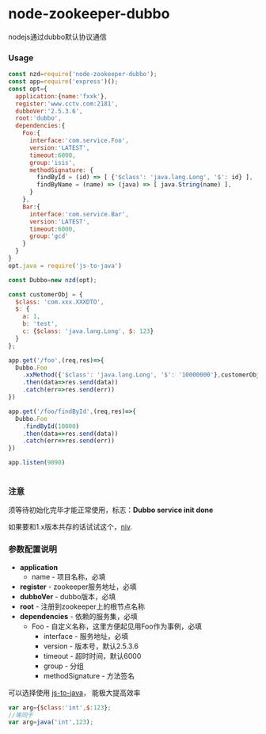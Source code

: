 # node-zookeeper-dubbo
nodejs通过dubbo默认协议通信


### Usage

```javascript
const nzd=require('node-zookeeper-dubbo');
const app=require('express')();
const opt={
  application:{name:'fxxk'},
  register:'www.cctv.com:2181',
  dubboVer:'2.5.3.6',
  root:'dubbo',
  dependencies:{
    Foo:{
      interface:'com.service.Foo',
      version:'LATEST',
      timeout:6000,
      group:'isis',
      methodSignature: {
        findById = (id) => [ {'$class': 'java.lang.Long', '$': id} ],
        findByName = (name) => (java) => [ java.String(name) ],
      }
    },
    Bar:{
      interface:'com.service.Bar',
      version:'LATEST',
      timeout:6000,
      group:'gcd'
    }
  }  
}
opt.java = require('js-to-java')

const Dubbo=new nzd(opt);

const customerObj = {
  $class: 'com.xxx.XXXDTO',
  $: {
    a: 1,
    b: 'test',
    c: {$class: 'java.lang.Long', $: 123}
  }
};

app.get('/foo',(req,res)=>{
  Dubbo.Foo
    .xxMethod({'$class': 'java.lang.Long', '$': '10000000'},customerObj)
    .then(data=>res.send(data))
    .catch(err=>res.send(err))
})

app.get('/foo/findById',(req,res)=>{
  Dubbo.Foo
    .findById(10000)
    .then(data=>res.send(data))
    .catch(err=>res.send(err))
})

app.listen(9090)



```
### 注意

须等待初始化完毕才能正常使用，标志：**Dubbo service init done**

如果要和1.x版本共存的话试试这个，[niv](https://github.com/scott113341/npm-install-version).

### 参数配置说明
- **application**
  * name - 项目名称，必填
- **register** - zookeeper服务地址，必填
- **dubboVer** - dubbo版本，必填
- **root** - 注册到zookeeper上的根节点名称
- **dependencies** - 依赖的服务集，必填
  * Foo - 自定义名称，这里方便起见用Foo作为事例，必填
    * interface - 服务地址，必填
    * version - 版本号，默认2.5.3.6
    * timeout	-	超时时间，默认6000
    * group	-	分组
    * methodSignature	-	方法签名

可以选择使用  [js-to-java](https://github.com/node-modules/js-to-java)， 能极大提高效率
```javascript
var arg={$class:'int',$:123};
//等同于
var arg=java('int',123);
```


[npm-image]:http://img.shields.io/npm/v/node-zookeeper-dubbo.svg?style=flat-square
[npm-url]:https://npmjs.org/package/node-zookeeper-dubbo?style=flat-square
[downloads-image]:http://img.shields.io/npm/dm/node-zookeeper-dubbo.svg?style=flat-square

